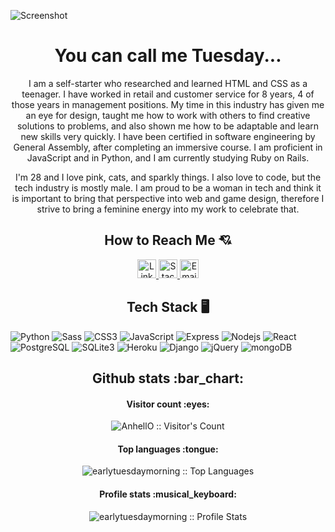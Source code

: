 ![Screenshot](https://images2.imgbox.com/cf/1c/C3QpBnB9_o.png)

<h1 align="center">You can call me Tuesday...</h1>

<p align="center">
I am a self-starter who researched and learned HTML and CSS as a teenager. I have worked in retail and customer service for 8 years, 4 of those years in management positions. My time in this industry has given me an eye for design, taught me how to work with others to find creative solutions to problems, and also shown me how to be adaptable and learn new skills very quickly. I have been certified in software engineering by General Assembly, after completing an immersive course. I am proficient in JavaScript and in Python, and I am currently studying Ruby on Rails.
</p>

<p align="center">
I'm 28 and I love pink, cats, and sparkly things. I also love to code, but the tech industry is mostly male. I am proud to be a woman in tech and think it is important to bring that perspective into web and game design, therefore I strive to bring a feminine energy into my work to celebrate that.
</p>

<h2 align="center">How to Reach Me 💘</h2>

<p align="center">
  <a href="https://www.linkedin.com/in/mariah-hernandez-a68514154/">
    <img src="https://www.vectorlogo.zone/logos/linkedin/linkedin-icon.svg" alt="LinkedIn Profile" height="30" width="30">
  </a>

  <a href="https://stackoverflow.com/users/18834095/tuesday">
    <img src="https://www.vectorlogo.zone/logos/stackoverflow/stackoverflow-icon.svg" alt="Stack Overflow Profile" height="30" width="30">
  </a>
  
  <a href="mailto:rahrah93@gmail.com">
    <img src="https://cdn.discordapp.com/attachments/944706362288517200/998778507586973777/gmail2.png" alt="Email" height="30" width="30">
  </a>
</p>

<h2 align="center">Tech Stack 🖥️</h2>

<p align="center"> 
  
![Python](http://img.shields.io/badge/-Python-3776AB?style=plastic&logo=python&logoColor=ffff4a)
![Sass](https://img.shields.io/badge/-Sass-%23CC6699?style=plastic&logo=sass&logoColor=ffffff)
![CSS3](https://img.shields.io/badge/-CSS3-c75f47?style=plastic&logo=css3&logoColor=3f4ac4)
![JavaScript](https://img.shields.io/badge/-JavaScript-%23F7DF1C?style=plastic&logo=javascript&logoColor=000000&color=d1b01f)
![Express](https://img.shields.io/badge/-Express-cafac8?style=plastic&logo=express&logoColor=2d2704)
![Nodejs](https://img.shields.io/badge/-Node.js-black?style=plastic&logo=Node.js&logoColor=00d632)
![React](https://img.shields.io/badge/-React-%23282C34?style=plastic&logo=react)
![PostgreSQL](https://img.shields.io/badge/-PostgreSQL-336791?style=plastic&logo=postgresql)
![SQLite3](https://img.shields.io/badge/-SQLite3-ffffff?style=plastic&logo=sqlite&logoColor=blue)
![Heroku](https://img.shields.io/badge/-Heroku-430098?style=plastic&logo=heroku&logoColor=ffffff)
![Django](https://img.shields.io/badge/-Django-add8e6?style=plastic&logo=django)
![jQuery](https://img.shields.io/badge/-jQuery-0f1131?style=plastic&logo=jquery&logoColor=2d3993)
![mongoDB](https://img.shields.io/badge/-mongoDB-cacaca?style=plastic&logo=mongodb&logoColor=4ec03b)
</p>

<h2 align="center">Github stats :bar_chart:</h2>

<h4 align="center">Visitor count :eyes:</h4>

<p align="center"><img src="https://profile-counter.glitch.me/{earlytuesdaymorning}/count.svg" alt="AnhellO :: Visitor's Count" /></p>

<h4 align="center">Top languages :tongue:</h4>

<p align="center"><img src="https://github-readme-stats.vercel.app/api/top-langs/?username=earlytuesdaymorning&langs_count=10&theme=tokyonight&layout=compact" alt="earlytuesdaymorning :: Top Languages" /></p>

<h4 align="center">Profile stats :musical_keyboard:</h4>

<p align="center"><img src="https://github-readme-stats.vercel.app/api?username=earlytuesdaymorning&show_icons=true&theme=synthwave" alt="earlytuesdaymorning :: Profile Stats" /></p>
